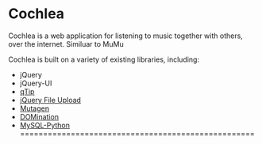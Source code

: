 # Cochlea

Cochlea is a web application for listening to music together with others, over the internet. Similuar to MuMu

Cochlea is built on a variety of existing libraries, including:
* jQuery
* jQuery-UI
* [qTip](http://craigsworks.com/projects/qtip/)
* [jQuery File Upload](http://aquantum-demo.appspot.com/file-upload)
* [Mutagen](http://code.google.com/p/mutagen/)
* [DOMination](https://github.com/MisterRager/DOMination)
* [MySQL-Python](http://mysql-python.sourceforge.net/)
===================================================
